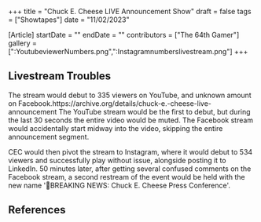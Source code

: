 +++
title = "Chuck E. Cheese LIVE Announcement Show"
draft = false
tags = ["Showtapes"]
date = "11/02/2023"

[Article]
startDate = ""
endDate = ""
contributors = ["The 64th Gamer"]
gallery = [":YoutubeviewerNumbers.png",":Instagramnumberslivestream.png"]
+++
<h2> Livestream Troubles </h2>
The stream would debut to 335 viewers on YouTube, and unknown amount on Facebook.<ref></ref><ref name=':0'>https://archive.org/details/chuck-e.-cheese-live-announcement</ref> The YouTube stream would be the first to debut, but during the last 30 seconds the entire video would be muted. The Facebook stream would accidentally start midway into the video, skipping the entire announcement segment.

CEC would then pivot the stream to Instagram, where it would debut to 534 viewers and successfully play without issue, alongside posting it to LinkedIn.<ref name=':0' /><ref></ref> 50 minutes later, after getting several confused comments on the Facebook stream, a second restream of the event would be held with the new name '🚨BREAKING NEWS: Chuck E. Cheese Press Conference'.

<h2> References </h2>